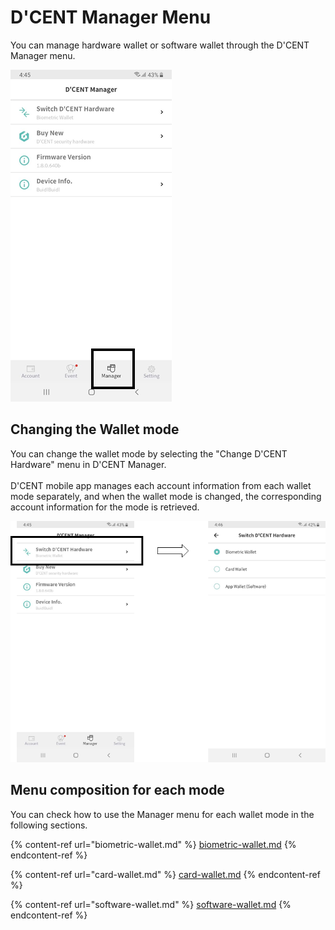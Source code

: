 # D'CENT Manager Menu

You can manage hardware wallet or software wallet through the D'CENT Manager menu.

![](<../../.gitbook/assets/image (43).png>)

## Changing the Wallet mode

You can change the wallet mode by selecting the "Change D'CENT Hardware" menu in D'CENT Manager. \
\
D'CENT mobile app manages each account information from each wallet mode separately, and when the wallet mode is changed, the corresponding account information for the mode is retrieved.

![](<../../.gitbook/assets/image (32).png>)

## Menu composition for each mode

You can check how to use the Manager menu for each wallet mode in the following sections.

{% content-ref url="biometric-wallet.md" %}
[biometric-wallet.md](biometric-wallet.md)
{% endcontent-ref %}

{% content-ref url="card-wallet.md" %}
[card-wallet.md](card-wallet.md)
{% endcontent-ref %}

{% content-ref url="software-wallet.md" %}
[software-wallet.md](software-wallet.md)
{% endcontent-ref %}
